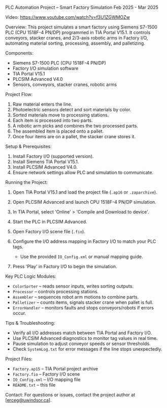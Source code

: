 PLC Automation Project – Smart Factory Simulation
Feb 2025 - Mar 2025

Video:
https://www.youtube.com/watch?v=f3U1ZGWMOZw

Overview:
This project simulates a smart factory using Siemens S7-1500 PLC (CPU 1518F-4 PN/DP) programmed in TIA Portal V15.1. It controls conveyors, stacker cranes, and 2/3-axis robotic arms in Factory I/O, automating material sorting, processing, assembly, and palletizing.

Components:

* Siemens S7-1500 PLC (CPU 1518F-4 PN/DP)
* Factory I/O simulation software
* TIA Portal V15.1
* PLCSIM Advanced V4.0
* Sensors, conveyors, stacker cranes, robotic arms

Project Flow:

1. Raw material enters the line.
2. Photoelectric sensors detect and sort materials by color.
3. Sorted materials move to processing stations.
4. Each item is processed into two parts.
5. A robotic arm picks and combines the two processed parts.
6. The assembled item is placed onto a pallet.
7. Once four items are on a pallet, the stacker crane stores it.

Setup & Prerequisites:

1. Install Factory I/O (supported version).
2. Install Siemens TIA Portal V15.1.
3. Install PLCSIM Advanced V4.0.
4. Ensure network settings allow PLC and simulation to communicate.

Running the Project:

1. Open TIA Portal V15.1 and load the project file (`.ap16` or `.zaparchive`).
2. Open PLCSIM Advanced and launch CPU 1518F-4 PN/DP simulation.
3. In TIA Portal, select 'Online' > 'Compile and Download to device'.
4. Start the PLC in PLCSIM Advanced.
5. Open Factory I/O scene file (`.fio`).
6. Configure the I/O address mapping in Factory I/O to match your PLC tags.

   * Use the provided `IO_Config.xml` or manual mapping guide.
7. Press 'Play' in Factory I/O to begin the simulation.

Key PLC Logic Modules:

* `ColorSorter` – reads sensor inputs, writes sorting outputs.
* `Processor` – controls processing stations.
* `Assembler` – sequences robot arm motions to combine parts.
* `Palletizer` – counts items, signals stacker crane when pallet is full.
* `ErrorHandler` – monitors faults and stops conveyors/robots if errors occur.

Tips & Troubleshooting:

* Verify all I/O addresses match between TIA Portal and Factory I/O.
* Use PLCSIM Advanced diagnostics to monitor tag values in real time.
* Pause simulation to adjust conveyor speeds or sensor thresholds.
* Check `SystemLog.txt` for error messages if the line stops unexpectedly.

Project Files:

* `Factory.ap15` – TIA Portal project archive
* `Factory.fio` – Factory I/O scene
* `IO_Config.xml` – I/O mapping file
* `README.txt` – this file

Contact:
For questions or issues, contact the project author at [erceg@uwindsor.ca].
 
